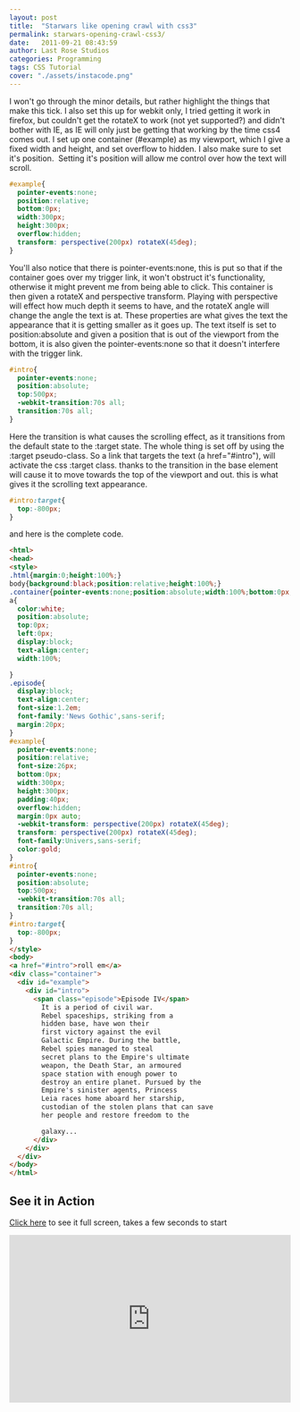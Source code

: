 ```yaml
---
layout: post
title:  "Starwars like opening crawl with css3"
permalink: starwars-opening-crawl-css3/
date:   2011-09-21 08:43:59
author: Last Rose Studios
categories: Programming
tags: CSS Tutorial
cover: "./assets/instacode.png"
---
```


I won't go through the minor details, but rather highlight the things that make this tick. I also set this up for webkit only, I tried getting it work in firefox, but couldn't get the rotateX to work (not yet supported?) and didn't bother with IE, as IE will only just be getting that working by the time css4 comes out. I set up one container (#example) as my viewport, which I give a fixed width and height, and set overflow to hidden. I also make sure to set it's position.  Setting it's position will allow me control over how the text will scroll.

```css
#example{
  pointer-events:none;
  position:relative;
  bottom:0px;
  width:300px;
  height:300px;
  overflow:hidden;
  transform: perspective(200px) rotateX(45deg);
}
```

You'll also notice that there is pointer-events:none, this is put so that if the container goes over my trigger link, it won't obstruct it's functionality, otherwise it might prevent me from being able to click. This container is then given a rotateX and perspective transform. Playing with perspective will effect how much depth it seems to have, and the rotateX angle will change the angle the text is at. These properties are what gives the text the appearance that it is getting smaller as it goes up. The text itself is set to position:absolute and given a position that is out of the viewport from the bottom, it is also given the pointer-events:none so that it doesn't interfere with the trigger link.

```css
#intro{
  pointer-events:none;
  position:absolute;
  top:500px;
  -webkit-transition:70s all;
  transition:70s all;
}
```

Here the transition is what causes the scrolling effect, as it transitions from the default state to the :target state. The whole thing is set off by using the :target pseudo-class. So a link that targets the text (a href="#intro"), will activate the css :target class. thanks to the transition in the base element will cause it to move towards the top of the viewport and out. this is what gives it the scrolling text appearance.

```css
#intro:target{
  top:-800px;
}
```

and here is the complete code.

```html
<html>
<head>
<style>
.html{margin:0;height:100%;}
body{background:black;position:relative;height:100%;}
.container{pointer-events:none;position:absolute;width:100%;bottom:0px;left:0px;height:700px;}
a{
  color:white;
  position:absolute;
  top:0px;
  left:0px;
  display:block;
  text-align:center;
  width:100%;

}
.episode{
  display:block;
  text-align:center;
  font-size:1.2em;
  font-family:'News Gothic',sans-serif;
  margin:20px;
}
#example{
  pointer-events:none;
  position:relative;
  font-size:26px;
  bottom:0px;
  width:300px;
  height:300px;
  padding:40px;
  overflow:hidden;
  margin:0px auto;
  -webkit-transform: perspective(200px) rotateX(45deg);
  transform: perspective(200px) rotateX(45deg);
  font-family:Univers,sans-serif;
  color:gold;
}
#intro{
  pointer-events:none;
  position:absolute;
  top:500px;
  -webkit-transition:70s all;
  transition:70s all;
}
#intro:target{
  top:-800px;
}
</style>
<body>
<a href="#intro">roll em</a>
<div class="container">
  <div id="example">
    <div id="intro">
      <span class="episode">Episode IV</span>
        It is a period of civil war.
        Rebel spaceships, striking from a
        hidden base, have won their
        first victory against the evil
        Galactic Empire. During the battle,
        Rebel spies managed to steal
        secret plans to the Empire's ultimate
        weapon, the Death Star, an armoured
        space station with enough power to
        destroy an entire planet. Pursued by the
        Empire's sinister agents, Princess
        Leia races home aboard her starship,
        custodian of the stolen plans that can save
        her people and restore freedom to the

        galaxy...
      </div>
    </div>
  </div>
</body>
</html>
```

## See it in Action

[Click here](https://jsfiddle.net/lastrose/Z8MUB/embedded/result/) to see it full screen, takes a few seconds to start

<iframe src="https://jsfiddle.net/lastrose/Z8MUB/embedded/result" height="300" width="100%" frameborder="0" async allowfullscreen="allowfullscreen"></iframe>
